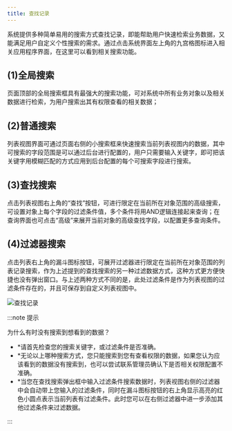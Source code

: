 ```yaml
---
title: 查找记录
---
```


系统提供多种简单易用的搜索方式查找记录，即能帮助用户快速检索业务数据，又能满足用户自定义个性搜索的需求。通过点击系统界面左上角的九宫格图标进入相关应用程序界面，在这里可以看到相关搜索功能。

## (1)全局搜索

页面顶部的全局搜索框具有最强大的搜索功能，可对系统中所有业务对象以及相关数据进行检索，为用户搜索出其有权限查看的相关数据；

## (2)普通搜索

列表视图界面可通过页面右侧的小搜索框来快速搜索当前列表视图内的数据，其中可搜索的字段范围是可以通过后台进行配置的，用户只需要输入关键字，即可把该关键字用模糊匹配的方式应用到后台配置的每个可搜索字段进行搜索。

## (3)查找搜索

点击列表视图右上角的“查找”按钮，可进行限定在当前所在对象范围的高级搜索，可设置对象上每个字段的过滤条件值，多个条件将用AND逻辑连接起来查询；在查询界面也可点击“高级”来展开当前对象的高级查找字段，以配置更多查询条件。

## (4)过滤器搜索

点击列表右上角的漏斗图标按钮，可展开过滤器进行限定在当前所在对象范围的列表记录搜索，作为上述提到的查找搜索的另一种过滤数据方式，这种方式更方便快捷也没有弹出窗口。与上述两种方式不同的是，此处过滤条件是作为列表视图的过滤条件存在的，并且可保存到自定义列表视图中。

![查找记录](/assets/help/introduction/查找记录.png)

:::note 提示

为什么有时没有搜索到想看到的数据？

- *请首先检查您的搜索关键字，或过滤条件是否准确。
- *无论以上哪种搜索方式，您只能搜索到您有查看权限的数据，如果您认为应该看到的数据没有搜索到，也可以尝试联系管理员确认下是否相关权限配置不准确。
- *当您在查找搜索弹出框中输入过滤条件搜索数据时，列表视图右侧的过滤器中会自动带上您输入的过滤条件，同时在漏斗图标按钮的右上角显示高亮的红色小圆点表示当前列表有过滤条件。此时您可以在右侧过滤器中进一步添加其他过滤条件来过滤数据。

:::
